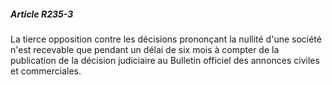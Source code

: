 ##### Article R235-3

La tierce opposition contre les décisions prononçant la nullité d'une société n'est recevable que pendant un délai de six mois à compter de la publication de la décision judiciaire au Bulletin officiel des annonces civiles et commerciales.

